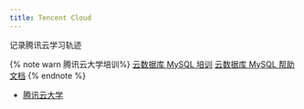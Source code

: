 ```yaml
---
title: Tencent Cloud
---
```


记录腾讯云学习轨迹

{% note warn 腾讯云大学培训%}
[云数据库 MySQL 培训](https://cloud.tencent.com/edu/paths/series/MySQL)
[云数据库 MySQL 帮助文档](https://cloud.tencent.com/document/product/236)
{% endnote %}

* [腾讯云大学](https://cloud.tencent.com/edu/learning)
